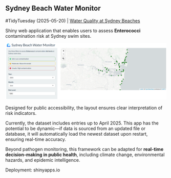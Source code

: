 ## Sydney Beach Water Monitor

#TidyTuesday (2025-05-20) |  [Water Quality at Sydney Beaches](https://github.com/rfordatascience/tidytuesday/blob/main/data/2025/2025-05-20/readme.md)


Shiny web application that enables users to assess **Enterococci** contamination risk at Sydney swim sites.  

![App Preview](preview.png)

Designed for public accessibility, the layout ensures clear interpretation of risk indicators.  

Currently, the dataset includes entries up to April 2025. This app has the potential to be dynamic—if data is sourced from an updated file or database, it will automatically load the newest dataset upon restart, ensuring real-time accuracy.  

Beyond pathogen monitoring, this framework can be adapted for **real-time decision-making in public health**, including climate change, environmental hazards, and epidemic intelligence.  

Deployment: shinyapps.io
